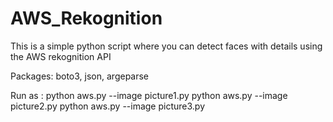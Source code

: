 # AWS_Rekognition
This is a simple python script where you can detect faces with details using the AWS rekognition API

Packages: boto3, json, argeparse

Run as : python aws.py --image picture1.py
         python aws.py --image picture2.py
         python aws.py --image picture3.py
